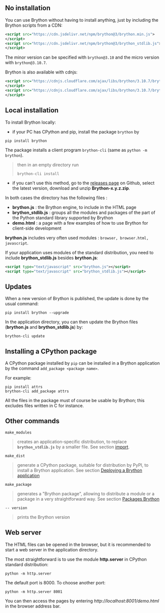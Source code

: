 No installation
---------------
You can use Brython without having to install anything, just by including the
Brython scripts from a CDN:

```xml
<script src="https://cdn.jsdelivr.net/npm/brython@3/brython.min.js">
</script>
<script src="https://cdn.jsdelivr.net/npm/brython@3/brython_stdlib.js">
</script>
```

The minor version can be specified with `brython@3.10` and the micro version
with `brython@3.10.7`.

Brython is also available with cdnjs:

```xml
<script src="https://cdnjs.cloudflare.com/ajax/libs/brython/3.10.7/brython.min.js">
</script>
<script src="https://cdnjs.cloudflare.com/ajax/libs/brython/3.10.7/brython_stdlib.min.js">
</script>
```

Local installation
------------------

To install Brython locally:

- if your PC has CPython and pip, install the package `brython` by
```console
pip install brython
```

The package installs a client program `brython-cli` (same as `python -m brython`).

> then in an empty directory run
>```console
>brython-cli install
>```

- if you can't use this method, go to the [releases page](https://github.com/brython-dev/brython/releases)
on Github, select the latest version, download and unzip __Brython-x.y.z.zip__.

In both cases the directory has the following files :

- __brython.js__ : the Brython engine, to include in the HTML page
- __brython_stdlib.js__ : groups all the modules and packages of the part of
  the Python standard library supported by Brython
- __demo.html__ : a page with a few examples of how to use Brython for
  client-side development

__brython.js__ includes very often used modules : `browser, browser.html, javascript`.

If your application uses modules of the standard distribution, you need to
include __brython_stdlib.js__ besides __brython.js__:

```xml
<script type="text/javascript" src="brython.js"></script>
<script type="text/javascript" src="brython_stdlib.js"></script>
```

Updates
-------
When a new version of Brython is published, the update is done by the usual
command:

```console
pip install brython --upgrade
```

In the application directory, you can then update the Brython files
(__brython.js__ and __brython_stdlib.js__) by:

```console
brython-cli update
```

Installing a CPython package
----------------------------
A CPython package installed by `pip` can be installed in a Brython application
by the command `add_package <package name>`.

For example:
```console
pip install attrs
brython-cli add_package attrs
```

All the files in the package must of course be usable by Brython; this
excludes files written in C for instance.

Other commands
--------------

`make_modules`

> creates an application-specific distribution, to replace
> __`brython_stdlib.js`__ by a smaller file. See section
> [import](import.html).

`make_dist`

> generate a CPython package, suitable for distribution by PyPI, to install a
> Brython application. See section [Deploying a Brython application](deploy.html)

`make_package`

> generates a "Brython package", allowing to distribute a module or a package
> in a very straightforward way. See section [Packages Brython](brython-packages.html)

`-- version`

> prints the Brython version

Web server
----------
The HTML files can be opened in the browser, but it is recommended to
start a web server in the application directory.

The most straightforward is to use the module **http.server** in CPython
standard distribution:

```console
python -m http.server
```

The default port is 8000. To choose another port:

```console
python -m http.server 8001
```

You can then access the pages by entering _http://localhost:8001/demo.html_
in the browser address bar.